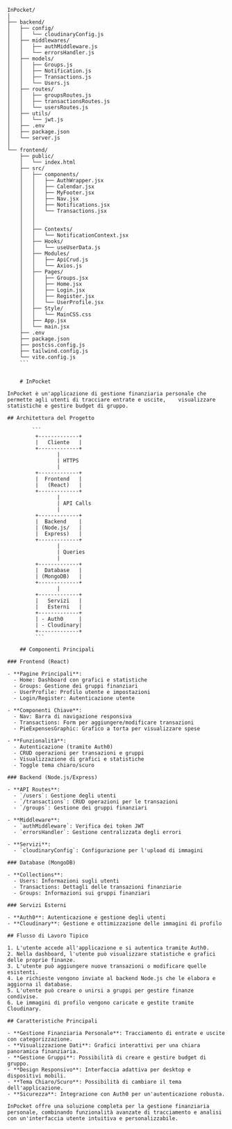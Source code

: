 ```
InPocket/
│
├── backend/
│   ├── config/
│   │   └── cloudinaryConfig.js
│   ├── middlewares/
│   │   ├── authMiddleware.js
│   │   └── errorsHandler.js
│   ├── models/
│   │   ├── Groups.js
│   │   ├── Notification.js
│   │   ├── Transactions.js
│   │   └── Users.js
│   ├── routes/
│   │   ├── groupsRoutes.js
│   │   ├── transactionsRoutes.js
│   │   └── usersRoutes.js
│   ├── utils/
│   │   └── jwt.js
│   ├── .env
│   ├── package.json
│   └── server.js
│
└── frontend/
    ├── public/
    │   └── index.html
    ├── src/
    │   ├── components/
    │   │   ├── AuthWrapper.jsx
    │   │   ├── Calendar.jsx
    │   │   ├── MyFooter.jsx
    │   │   ├── Nav.jsx
    │   │   ├── Notifications.jsx
    │   │   └── Transactions.jsx
    │   │   
    │   │   
    │   ├── Contexts/
    │   │   └── NotificationContext.jsx
    │   ├── Hooks/
    │   │   └── useUserData.js
    │   ├── Modules/
    │   │   ├── ApiCrud.js
    │   │   └── Axios.js
    │   ├── Pages/
    │   │   ├── Groups.jsx
    │   │   ├── Home.jsx
    │   │   ├── Login.jsx
    │   │   ├── Register.jsx
    │   │   └── UserProfile.jsx
    │   ├── Style/
    │   │   └── MainCSS.css
    │   ├── App.jsx
    │   └── main.jsx
    ├── .env
    ├── package.json
    ├── postcss.config.js
    ├── tailwind.config.js
    └── vite.config.js
    ```


    # InPocket

InPocket è un'applicazione di gestione finanziaria personale che permette agli utenti di tracciare entrate e uscite,    visualizzare statistiche e gestire budget di gruppo.

## Architettura del Progetto

        ```
         +-------------+
         |   Cliente   |
         +-------------+
                |
                | HTTPS
                |
         +-------------+
         |  Frontend   |
         |   (React)   |
         +-------------+
                |
                | API Calls
                |
         +-------------+
         |  Backend    |
         | (Node.js/   |
         |  Express)   |
         +-------------+
                |
                | Queries
                |
         +-------------+
         |  Database   |
         | (MongoDB)   |
         +-------------+
                |
         +-------------+
         |   Servizi   |
         |   Esterni   |
         +-------------+
         | - Auth0     |
         | - Cloudinary|
         +-------------+
         ```
         
    ## Componenti Principali

### Frontend (React)

- **Pagine Principali**:
  - Home: Dashboard con grafici e statistiche
  - Groups: Gestione dei gruppi finanziari
  - UserProfile: Profilo utente e impostazioni
  - Login/Register: Autenticazione utente

- **Componenti Chiave**:
  - Nav: Barra di navigazione responsiva
  - Transactions: Form per aggiungere/modificare transazioni
  - PieExpensesGraphic: Grafico a torta per visualizzare spese

- **Funzionalità**:
  - Autenticazione (tramite Auth0)
  - CRUD operazioni per transazioni e gruppi
  - Visualizzazione di grafici e statistiche
  - Toggle tema chiaro/scuro

### Backend (Node.js/Express)

- **API Routes**:
  - `/users`: Gestione degli utenti
  - `/transactions`: CRUD operazioni per le transazioni
  - `/groups`: Gestione dei gruppi finanziari

- **Middleware**:
  - `authMiddleware`: Verifica dei token JWT
  - `errorsHandler`: Gestione centralizzata degli errori

- **Servizi**:
  - `cloudinaryConfig`: Configurazione per l'upload di immagini

### Database (MongoDB)

- **Collections**:
  - Users: Informazioni sugli utenti
  - Transactions: Dettagli delle transazioni finanziarie
  - Groups: Informazioni sui gruppi finanziari

### Servizi Esterni

- **Auth0**: Autenticazione e gestione degli utenti
- **Cloudinary**: Gestione e ottimizzazione delle immagini di profilo

## Flusso di Lavoro Tipico

1. L'utente accede all'applicazione e si autentica tramite Auth0.
2. Nella dashboard, l'utente può visualizzare statistiche e grafici delle proprie finanze.
3. L'utente può aggiungere nuove transazioni o modificare quelle esistenti.
4. Le richieste vengono inviate al backend Node.js che le elabora e aggiorna il database.
5. L'utente può creare o unirsi a gruppi per gestire finanze condivise.
6. Le immagini di profilo vengono caricate e gestite tramite Cloudinary.

## Caratteristiche Principali

- **Gestione Finanziaria Personale**: Tracciamento di entrate e uscite con categorizzazione.
- **Visualizzazione Dati**: Grafici interattivi per una chiara panoramica finanziaria.
- **Gestione Gruppi**: Possibilità di creare e gestire budget di gruppo.
- **Design Responsivo**: Interfaccia adattiva per desktop e dispositivi mobili.
- **Tema Chiaro/Scuro**: Possibilità di cambiare il tema dell'applicazione.
- **Sicurezza**: Integrazione con Auth0 per un'autenticazione robusta.

InPocket offre una soluzione completa per la gestione finanziaria personale, combinando funzionalità avanzate di tracciamento e analisi con un'interfaccia utente intuitiva e personalizzabile.
